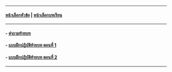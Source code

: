 

---
#### [หน้าเลือกหัวข้อ](README.md) | [หน้าเลือกบทเรียน](../README.md)
---
#### - [คำถามท้ายบท](0930.md)
#### - [แบบฝึกปฏิบัติท้ายบท ตอนที่ 1](0950.md)
#### - [แบบฝึกปฏิบัติท้ายบท ตอนที่ 2](0970.md)
---
